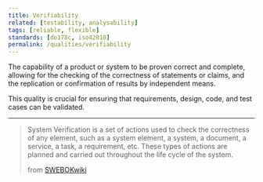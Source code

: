 ```yaml
---
title: Verifiability
related: [testability, analysability]
tags: [reliable, flexible]
standards: [do178c, iso42010]
permalink: /qualities/verifiability
---
```


The capability of a product or system to be proven correct and complete, allowing for the checking of the correctness of statements or claims, and the replication or confirmation of results by independent means.

This quality is crucial for ensuring that requirements, design, code, and test cases can be validated.

<hr>

>System Verification is a set of actions used to check the correctness of any element, such as a system element, a system, a document, a service, a task, a requirement, etc. 
>These types of actions are planned and carried out throughout the life cycle of the system. 
>
> from [SWEBOKwiki](https://sebokwiki.org/wiki/System_Verification)